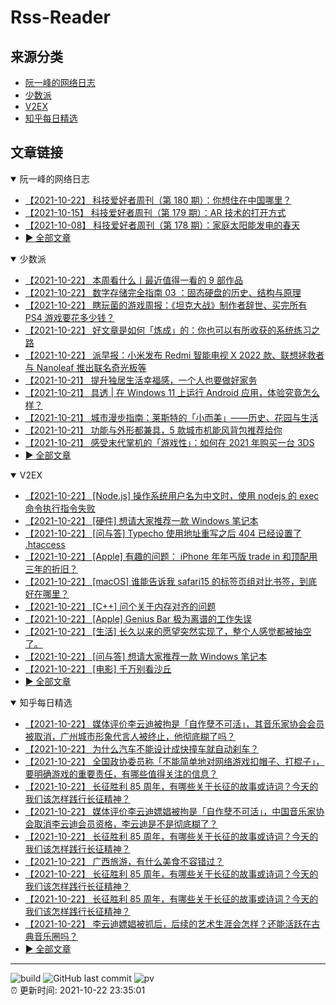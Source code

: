 # Rss-Reader

## 来源分类

* [阮一峰的网络日志](#阮一峰的网络日志)
* [少数派](#少数派)
* [V2EX](#V2EX)
* [知乎每日精选](#知乎每日精选)

## 文章链接

<details open>
    <summary id="阮一峰的网络日志">
     阮一峰的网络日志
    </summary>


* [【2021-10-22】 科技爱好者周刊（第 180 期）：你想住在中国哪里？](http://www.ruanyifeng.com/blog/2021/10/weekly-issue-180.html)
* [【2021-10-15】 科技爱好者周刊（第 179 期）：AR 技术的打开方式](http://www.ruanyifeng.com/blog/2021/10/weekly-issue-179.html)
* [【2021-10-08】 科技爱好者周刊（第 178 期）：家庭太阳能发电的春天](http://www.ruanyifeng.com/blog/2021/10/weekly-issue-178.html)
* [:arrow_forward: 全部文章](data/阮一峰的网络日志.md)
</details>

<details open>
    <summary id="少数派">
     少数派
    </summary>


* [【2021-10-22】 本周看什么丨最近值得一看的 9 部作品](https://sspai.com/post/69462)
* [【2021-10-22】 数字存储完全指南 03 ：固态硬盘的历史、结构与原理](https://sspai.com/post/68976)
* [【2021-10-22】 瞎玩菌的游戏周报：《坦克大战》制作者辞世、买完所有 PS4 游戏要花多少钱？](https://sspai.com/post/69449)
* [【2021-10-22】 好文章是如何「炼成」的：你也可以有所收获的系统练习之路](https://sspai.com/post/69442)
* [【2021-10-22】 派早报：小米发布 Redmi 智能电视 X 2022 款、联想拯救者与 Nanoleaf 推出联名奇光板等](https://sspai.com/post/69455)
* [【2021-10-21】 提升独居生活幸福感，一个人也要做好家务](https://sspai.com/post/69447)
* [【2021-10-21】 具透 | 在 Windows 11 上运行 Android 应用，体验究竟怎么样？](https://sspai.com/post/69446)
* [【2021-10-21】 城市漫步指南：莱斯特的「小而美」——历史、花园与生活](https://sspai.com/post/68445)
* [【2021-10-21】 功能与外形都兼具，5 款城市机能风背包推荐给你](https://sspai.com/post/69428)
* [【2021-10-21】 感受末代掌机的「游戏性」：如何在 2021 年购买一台 3DS](https://sspai.com/post/69395)
* [:arrow_forward: 全部文章](data/少数派.md)
</details>

<details open>
    <summary id="V2EX">
     V2EX
    </summary>


* [【2021-10-22】 [Node.js] 操作系统用户名为中文时，使用 nodejs 的 exec 命令执行指令失败](https://www.v2ex.com/t/809950)
* [【2021-10-22】 [硬件] 想请大家推荐一款 Windows 笔记本](https://www.v2ex.com/t/809940)
* [【2021-10-22】 [问与答] Typecho 使用地址重写之后 404 已经设置了 .htaccess](https://www.v2ex.com/t/809948)
* [【2021-10-22】 [Apple] 有趣的问题： iPhone 年年丐版 trade in 和顶配用三年的折旧？](https://www.v2ex.com/t/809947)
* [【2021-10-22】 [macOS] 谁能告诉我 safari15 的标签页组对比书签，到底好在哪里？](https://www.v2ex.com/t/809946)
* [【2021-10-22】 [C++] 问个关于内存对齐的问题](https://www.v2ex.com/t/809945)
* [【2021-10-22】 [Apple] Genius Bar 极为离谱的工作失误](https://www.v2ex.com/t/809944)
* [【2021-10-22】 [生活] 长久以来的愿望突然实现了，整个人感觉都被抽空了。](https://www.v2ex.com/t/809941)
* [【2021-10-22】 [问与答] 想请大家推荐一款 Windows 笔记本](https://www.v2ex.com/t/809940)
* [【2021-10-22】 [电影] 千万别看沙丘](https://www.v2ex.com/t/809939)
* [:arrow_forward: 全部文章](data/V2EX.md)
</details>

<details open>
    <summary id="知乎每日精选">
     知乎每日精选
    </summary>


* [【2021-10-22】 媒体评价李云迪被拘是「自作孽不可活」，其音乐家协会会员被取消，广州城市形象代言人被终止，他彻底糊了吗？](http://www.zhihu.com/question/493814225/answer/2182923238?utm_campaign=rss&utm_medium=rss&utm_source=rss&utm_content=title)
* [【2021-10-22】 为什么汽车不能设计成快撞车就自动刹车？](http://www.zhihu.com/question/20498808/answer/2183501118?utm_campaign=rss&utm_medium=rss&utm_source=rss&utm_content=title)
* [【2021-10-22】 全国政协委员称「不能简单地对网络游戏扣帽子、打棍子」，要明确游戏的重要责任，有哪些值得关注的信息？](http://www.zhihu.com/question/493745295/answer/2182710663?utm_campaign=rss&utm_medium=rss&utm_source=rss&utm_content=title)
* [【2021-10-22】 长征胜利 85 周年，有哪些关于长征的故事或诗词？今天的我们该怎样践行长征精神？](http://www.zhihu.com/question/493816614/answer/2182951105?utm_campaign=rss&utm_medium=rss&utm_source=rss&utm_content=title)
* [【2021-10-22】 媒体评价李云迪嫖娼被拘是「自作孽不可活」，中国音乐家协会取消李云迪会员资格，李云迪是不是彻底糊了？](http://www.zhihu.com/question/493814225/answer/2182923238?utm_campaign=rss&utm_medium=rss&utm_source=rss&utm_content=title)
* [【2021-10-22】 长征胜利 85 周年，有哪些关于长征的故事或诗词？今天的我们该怎样践行长征精神？](http://www.zhihu.com/question/493816614/answer/2182886710?utm_campaign=rss&utm_medium=rss&utm_source=rss&utm_content=title)
* [【2021-10-22】 广西旅游，有什么美食不容错过？](http://www.zhihu.com/question/420545697/answer/2178180051?utm_campaign=rss&utm_medium=rss&utm_source=rss&utm_content=title)
* [【2021-10-22】 长征胜利 85 周年，有哪些关于长征的故事或诗词？今天的我们该怎样践行长征精神？](http://www.zhihu.com/question/493816614/answer/2182800456?utm_campaign=rss&utm_medium=rss&utm_source=rss&utm_content=title)
* [【2021-10-22】 长征胜利 85 周年，有哪些关于长征的故事或诗词？今天的我们该怎样践行长征精神？](http://www.zhihu.com/question/493816614/answer/2182743235?utm_campaign=rss&utm_medium=rss&utm_source=rss&utm_content=title)
* [【2021-10-22】 李云迪嫖娼被抓后，后续的艺术生涯会怎样？还能活跃在古典音乐圈吗？](http://www.zhihu.com/question/493772413/answer/2182772969?utm_campaign=rss&utm_medium=rss&utm_source=rss&utm_content=title)
* [:arrow_forward: 全部文章](data/知乎每日精选.md)
</details>


---

![build](https://github.com/LikaiLee/rss-reader/workflows/rss%20reader/badge.svg)
![GitHub last commit](https://img.shields.io/github/last-commit/likailee/rss-reader)
![pv](https://pageview.vercel.app/?github_user=likailee) <br>
:alarm_clock: 更新时间: 2021-10-22 23:35:01